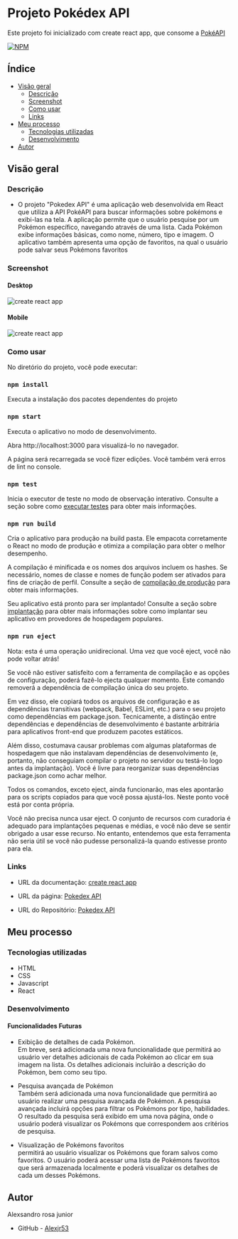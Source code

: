 # Projeto Pokédex API

Este projeto foi inicializado com create react app, que consome a [PokéAPI](https://pokeapi.co)

[![NPM](https://img.shields.io/bower/l/MI)](https://github.com/Alexjr53/pokedex-api/blob/master/license)

## Índice

- [Visão geral](#visão-geral)
  - [Descrição](#descrição)
  - [Screenshot](#screenshot)
  - [Como usar](#como-usar)
  - [Links](#links)
- [Meu processo](#meu-processo)
  - [Tecnologias utilizadas](#tecnologias-utilizadas)
  - [Desenvolvimento](#desenvolvimento)
- [Autor](#autor)

## Visão geral

### Descrição

- O projeto "Pokedex API" é uma aplicação web desenvolvida em React que utiliza a API PokéAPI para buscar informações sobre pokémons e exibi-las na tela. A aplicação permite que o usuário pesquise por um Pokémon específico, navegando através de uma lista. Cada Pokémon exibe informações básicas, como nome, número, tipo e imagem.  O aplicativo também apresenta uma opção de favoritos, na qual o usuário pode salvar seus Pokémons favoritos 

### Screenshot

#### Desktop
![create react app](./src/design/desktop.gif)

#### Mobile
![create react app](./src/design/mobile.png)

### Como usar

No diretório do projeto, você pode executar:

### `npm install`
Executa a instalação dos pacotes dependentes do projeto

### `npm start`

Executa o aplicativo no modo de desenvolvimento. 

Abra http://localhost:3000 para visualizá-lo no navegador.

A página será recarregada se você fizer edições. Você também verá erros de lint no console.

### `npm test`

Inicia o executor de teste no modo de observação interativo. Consulte a seção sobre como [executar testes](https://create-react-app.dev/docs/running-tests/) para obter mais informações.

### `npm run build`
Cria o aplicativo para produção na build pasta. Ele empacota corretamente o React no modo de produção e otimiza a compilação para obter o melhor desempenho.

A compilação é minificada e os nomes dos arquivos incluem os hashes. Se necessário, nomes de classe e nomes de função podem ser ativados para fins de criação de perfil. Consulte a seção de [compilação de produção](https://create-react-app.dev/docs/production-build/) para obter mais informações.

Seu aplicativo está pronto para ser implantado! Consulte a seção sobre [implantação](https://create-react-app.dev/docs/deployment/) para obter mais informações sobre como implantar seu aplicativo em provedores de hospedagem populares.

### `npm run eject`
Nota: esta é uma operação unidirecional. Uma vez que você eject, você não pode voltar atrás!

Se você não estiver satisfeito com a ferramenta de compilação e as opções de configuração, poderá fazê-lo ejecta qualquer momento. Este comando removerá a dependência de compilação única do seu projeto.

Em vez disso, ele copiará todos os arquivos de configuração e as dependências transitivas (webpack, Babel, ESLint, etc.) para o seu projeto como dependências em package.json. Tecnicamente, a distinção entre dependências e dependências de desenvolvimento é bastante arbitrária para aplicativos front-end que produzem pacotes estáticos.

Além disso, costumava causar problemas com algumas plataformas de hospedagem que não instalavam dependências de desenvolvimento (e, portanto, não conseguiam compilar o projeto no servidor ou testá-lo logo antes da implantação). Você é livre para reorganizar suas dependências package.json como achar melhor.

Todos os comandos, exceto eject, ainda funcionarão, mas eles apontarão para os scripts copiados para que você possa ajustá-los. Neste ponto você está por conta própria.

Você não precisa nunca usar eject. O conjunto de recursos com curadoria é adequado para implantações pequenas e médias, e você não deve se sentir obrigado a usar esse recurso. No entanto, entendemos que esta ferramenta não seria útil se você não pudesse personalizá-la quando estivesse pronto para ela.

### Links

- URL da documentação: [create react app](https://create-react-app.dev/docs/available-scripts#npm-start)

- URL da página: [Pokedex API](https://alexjr53.github.io/pokedex-api/)

- URL do Repositório: [Pokedex API](https://github.com/Alexjr53/pokedex-api)


## Meu processo


### Tecnologias utilizadas

- HTML
- CSS
- Javascript
- React

### Desenvolvimento

#### Funcionalidades Futuras

- Exibição de detalhes de cada Pokémon.<br>
    Em breve, será adicionada uma nova funcionalidade que permitirá ao usuário ver detalhes adicionais de cada Pokémon ao clicar em sua imagem na lista. Os detalhes adicionais incluirão a descrição do Pokémon, bem como seu tipo.

- Pesquisa avançada de Pokémon<br>
Também será adicionada uma nova funcionalidade que permitirá ao usuário realizar uma pesquisa avançada de Pokémon. A pesquisa avançada incluirá opções para filtrar os Pokémons por tipo, habilidades. O resultado da pesquisa será exibido em uma nova página, onde o usuário poderá visualizar os Pokémons que correspondem aos critérios de pesquisa.

- Visualização de Pokémons favoritos<br>
permitirá ao usuário visualizar os Pokémons que foram salvos como favoritos. O usuário poderá acessar uma lista de Pokémons favoritos que será armazenada localmente e poderá visualizar os detalhes de cada um desses Pokémons.

## Autor
Alexsandro rosa junior

- GitHub - [Alexjr53](https://github.com/Alexjr53)
